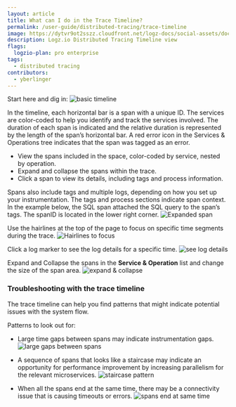 ```yaml
---
layout: article
title: What can I do in the Trace Timeline?
permalink: /user-guide/distributed-tracing/trace-timeline
image: https://dytvr9ot2sszz.cloudfront.net/logz-docs/social-assets/docs-social.jpg
description: Logz.io Distributed Tracing Timeline view
flags:
  logzio-plan: pro enterprise
tags:
  - distributed tracing
contributors:
  - yberlinger
---
```

Start here and dig in: 
![basic timeline](https://dytvr9ot2sszz.cloudfront.net/logz-docs/distributed-tracing/timeline1.png)

In the timeline, each horizontal bar is a span with a unique ID. The services are color-coded to help you identify and track the services involved. The duration of each span is indicated and the relative duration is represented by the length of the span’s horizontal bar. A red error icon in the Services & Operations tree indicates that the span was tagged as an error. 

* View the spans included in the space, color-coded by service, nested by operation.
* Expand and collapse the spans within the trace.
* Click a span to view its details, including tags and process information.


Spans also include tags and multiple logs, depending on how you set up your instrumentation. The tags and process sections indicate span context.   In the example below, the SQL span attached the SQL query to the span’s tags. The spanID is located in the lower right corner. 
    ![Expanded span](https://dytvr9ot2sszz.cloudfront.net/logz-docs/distributed-tracing/span_expand.png)

Use the hairlines at the top of the page to focus on specific time segments during the trace.
    ![Hairlines to focus](https://dytvr9ot2sszz.cloudfront.net/logz-docs/distributed-tracing/dist_tr-timeline-hairs.png)

Click a log marker to see the log details for a specific time. 
    ![see log details](https://dytvr9ot2sszz.cloudfront.net/logz-docs/distributed-tracing/span_log_details.png)

Expand and Collapse the spans in the **Service & Operation** list and change the size of the span area. 
    ![expand & collapse](https://dytvr9ot2sszz.cloudfront.net/logz-docs/distributed-tracing/expand_collapse_list.png)

### Troubleshooting with the trace timeline

The trace timeline can help you find patterns that might indicate potential issues with the system flow.

Patterns to look out for:

- Large time gaps between spans may indicate instrumentation gaps. ![large gaps between spans](https://dytvr9ot2sszz.cloudfront.net/logz-docs/distributed-tracing/large_gaps.png)

- A sequence of spans that looks like a staircase may indicate an opportunity for performance improvement by increasing parallelism for the relevant microservices. ![staircase pattern](https://dytvr9ot2sszz.cloudfront.net/logz-docs/distributed-tracing/staircase_spans.png)

- When all the spans end at the same time, there may be a connectivity issue that is causing timeouts or errors. ![spans end at same time](https://dytvr9ot2sszz.cloudfront.net/logz-docs/distributed-tracing/spans_end_together.png)

